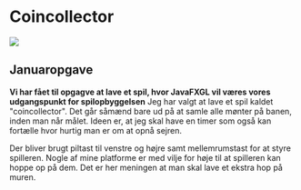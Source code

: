 # Coincollector
![](src/assets/textxtures/coincollector.png)

## Januaropgave

**Vi har fået til opgagve at lave et spil, hvor JavaFXGL vil væres vores udgangspunkt for spilopbyggelsen** 
Jeg har valgt at lave et spil kaldet "coincollector". Det går såmænd bare ud på at samle alle mønter på banen, inden man når målet.
Ideen er, at jeg skal have en timer som også kan fortælle hvor hurtig man er om at opnå sejren.   

Der bliver brugt piltast til venstre og højre samt mellemrumstast for at styre spilleren.
Nogle af mine platforme er med vilje for høje til at spilleren kan hoppe op på dem. Det er her meningen at man skal lave et ekstra hop på muren.
